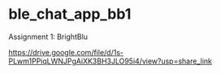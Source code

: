 # ble_chat_app_bb1

Assignment 1: BrightBlu

https://drive.google.com/file/d/1s-PLwm1PPiqLWNJPgAiXK3BH3JLO95i4/view?usp=share_link

